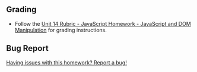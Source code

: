 ## Grading

* Follow the [Unit 14 Rubric - JavaScript Homework - JavaScript and DOM Manipulation](https://docs.google.com/document/d/1KWNS-xCwYBONjvlrIz4zyGkcUu0mP2kpMQh6qj0hKf8/edit?usp=sharing) for grading instructions.

## Bug Report

[Having issues with this homework? Report a bug!](https://bit.ly/2XmH57S)
